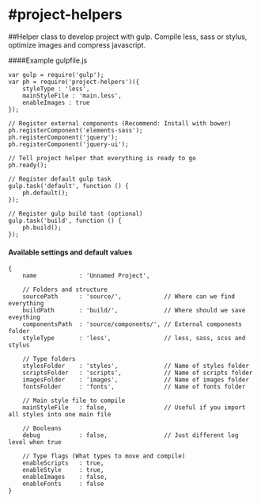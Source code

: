 #project-helpers
===============
##Helper class to develop project with gulp.
Compile less, sass or stylus, optimize images and compress javascript.

####Example gulpfile.js

    var gulp = require('gulp');
    var ph = require('project-helpers')({
        styleType : 'less',
        mainStyleFile : 'main.less',
        enableImages : true
    });
    
    // Register external components (Recommend: Install with bower)
    ph.registerComponent('elements-sass');
    ph.registerComponent('jquery');
    ph.registerComponent('jquery-ui');
    
    // Tell project helper that everything is ready to go
    ph.ready();
    
    // Register default gulp task
    gulp.task('default', function () {
        ph.default();
    });
    
    // Register gulp build tast (optional)
    gulp.task('build', function () {
        ph.build();
    });
    
#### Available settings and default values
    {
        name            : 'Unnamed Project',
		
		// Folders and structure
		sourcePath      : 'source/',            // Where can we find everything
		buildPath       : 'build/',             // Where should we save eveything
		componentsPath  : 'source/components/', // External components folder
		styleType       : 'less',               // less, sass, scss and stylus

		// Type folders
		stylesFolder    : 'styles',             // Name of styles folder
		scriptsFolder   : 'scripts',            // Name of scripts folder
		imagesFolder    : 'images',             // Name of images folder
		fontsFolder     : 'fonts',              // Name of fonts folder

        // Main style file to compile
		mainStyleFile	: false,                // Useful if you import all styles into one main file
		
		// Booleans
		debug			: false,                // Just different log level when true

		// Type flags (What types to move and compile)
		enableScripts   : true,
		enableStyle     : true,
		enableImages    : false,
		enableFonts     : false
    }